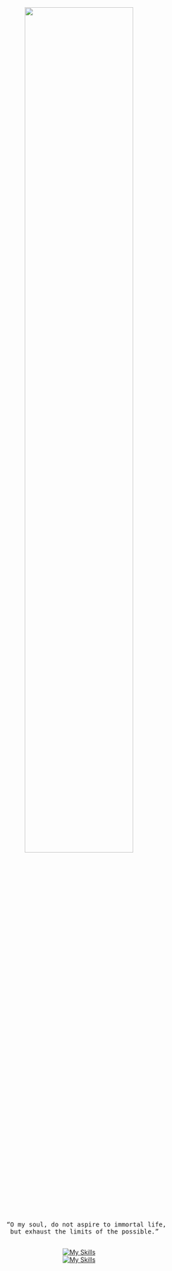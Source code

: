 <div align="center">
  <img src="https://readme-typing-svg.demolab.com?font=Inconsolata&weight=500&size=50&duration=4000&pause=300&color=58A6FF&center=true&vCenter=true&multiline=true&repeat=false&random=false&width=1300&height=140&lines=Hello+hello;I'm+a+magical+girl+wannabe+%E2%9C%A9" width="70%" />
  <pre>
    “O my soul, do not aspire to immortal life,
    but exhaust the limits of the possible.” 
  </pre>
   
  [![My Skills](https://skillicons.dev/icons?i=html,css,js,laravel,nodejs,react)](https://nyuki.vercel.app/)
  <br>
  [![My Skills](https://skillicons.dev/icons?i=neovim,typescript,express,bun,mysql,postgresql)](https://nyuki.vercel.app/)
</div>

